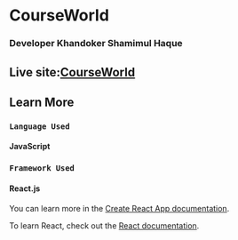 # CourseWorld

### Developer Khandoker Shamimul Haque

## Live site:[CourseWorld](https://quiet-lamington-b54525.netlify.app/)

## Learn More

### `Language Used`
#### JavaScript

### `Framework Used`
#### React.js

You can learn more in the [Create React App documentation](https://facebook.github.io/create-react-app/docs/getting-started).

To learn React, check out the [React documentation](https://reactjs.org/).
